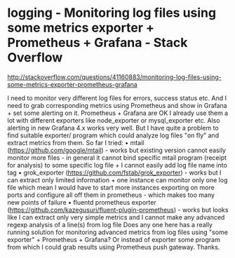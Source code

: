 

# logging - Monitoring log files using some metrics exporter + Prometheus + Grafana - Stack Overflow 
http://stackoverflow.com/questions/41160883/monitoring-log-files-using-some-metrics-exporter-prometheus-grafana



I need to monitor very different log files for errors, success status etc. And I need to grab corresponding metrics using Prometheus and show in Grafana + set some alerting on it. Prometheus + Grafana are OK I already use them a lot with different exporters like node_exporter or mysql_exporter etc. Also alerting in new Grafana 4.x works very well.
But I have quite a problem to find suitable exporter/ program which could analyze log files "on fly" and extract metrics from them.
So far I tried:
•	mtail (https://github.com/google/mtail) - works but existing version cannot easily monitor more files - in general it cannot bind specific mtail program (receipt for analysis) to some specific log file + I cannot easily add log file name into tag
•	grok_exporter (https://github.com/fstab/grok_exporter) - works but I can extract only limited information + one instance can monitor only one log file which mean I would have to start more instances exporting on more ports and configure all off them in prometheus - which makes too many new points of failure
•	fluentd prometheus exporter (https://github.com/kazegusuri/fluent-plugin-prometheus) - works but looks like I can extract only very simple metrics and I cannot make any advanced regexp analysis of a line(s) from log file
Does any one here has a really running solution for monitoring advanced metrics from log files using "some exporter" + Prometheus + Grafana? Or instead of exporter some program from which I could grab results using Prometheus push gateway. Thanks.


